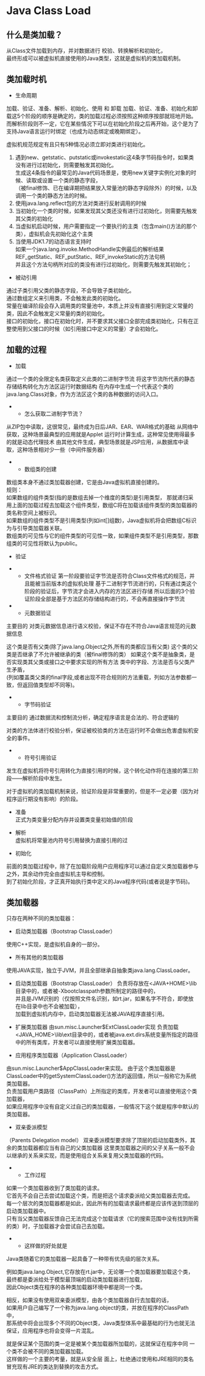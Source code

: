 # Java Class Load

## 什么是类加载？

从Class文件加载到内存，并对数据进行 校验、转换解析和初始化，  
最终形成可以被虚拟机直接使用的Java类型，这就是虚拟机的类加载机制。  

## 类加载时机

* 生命周期  

加载、验证、准备、解析、初始化、使用 和 卸载
加载、验证、准备、初始化和卸载这5个阶段的顺序是确定的，类的加载过程必须按照这种顺序按部就班地开始。  
而解析阶段则不一定，它在某些情况下可以在初始化阶段之后再开始，这个是为了支持Java语言运行时绑定（也成为动态绑定或晚期绑定）。  

虚拟机规范规定有且只有5种情况必须立即对类进行初始化。  
1. 遇到new、getstatic、putstatic或invokestatic这4条字节码指令时，如果类没有进行过初始化，则需要触发其初始化。  
生成这4条指令的最常见的Java代码场景是，使用new关键字实例化对象的时候、读取或设置一个类的静态字段，  
（被final修饰、已在编译期把结果放入常量池的静态字段除外）的时候，以及调用一个类的静态方法的时候。  
2. 使用java.lang.reflect包的方法对类进行反射调用的时候  
3. 当初始化一个类的时候，如果发现其父类还没有进行过初始化，则需要先触发其父类的初始化  
4. 当虚拟机启动时候，用户需要指定一个要执行的主类（包含main()方法的那个类），虚拟机会先初始化这个主类  
5. 当使用JDK1.7的动态语言支持时  
如果一个java.lang.invoke.MethodHandle实例最后的解析结果REF_getStatic、REF_putStatic、REF_invokeStatic的方法句柄  
并且这个方法句柄所对应的类没有进行过初始化，则需要先触发其初始化；  

* 被动引用  

通过子类引用父类的静态字段，不会导致子类初始化。  
通过数组定义来引用类，不会触发此类的初始化。  
常量在编译阶段会存入调用类的常量池中，本质上并没有直接引用到定义常量的类，因此不会触发定义常量的类的初始化。  
接口的初始化，接口在初始化时，并不要求其父接口全部完成类初始化，只有在正整使用到父接口的时候（如引用接口中定义的常量）才会初始化。  

## 加载的过程

* 加载  

通过一个类的全限定名类获取定义此类的二进制字节流
将这字节流所代表的静态存储结构转化为方法区运行时数据结构
在内存中生成一个代表这个类的java.lang.Class对象，作为方法区这个类的各种数据的访问入口。  

* * 怎么获取二进制字节流？  

从ZIP包中读取，这很常见，最终成为日后JAR、EAR、WAR格式的基础
从网络中获取，这种场景最典型的应用就是Applet
运行时计算生成，这种常见使用得最多的就是动态代理技术
由其他文件生成，典型场景就是JSP应用，从数据库中读取，这种场景相对少一些（中间件服务器）  

* * 数组类的创建  

数组类本身不通过类加载器创建，它是由Java虚拟机直接创建的。  
规则：  
如果数组的组件类型(指的是数组去掉一个维度的类型)是引用类型，
那就递归采用上面的加载过程去加载这个组件类型，数组C将在加载该组件类型的类加载器的类名称空间上被标识。  
如果数组的组件类型不是引用类型(列如int[]组数)，Java虚拟机将会把数组C标识为与引导类加载器关联。  
数组类的可见性与它的组件类型的可见性一致，如果组件类型不是引用类型，那数组类的可见性将默认为public。  

* 验证  

* * 文件格式验证
第一阶段要验证字节流是否符合Class文件格式的规范，并且能被当前版本的虚拟机处理
基于二进制字节流进行的，只有通过类这个阶段的验证后，字节流才会进入内存的方法区进行存储
所以后面的3个验证阶段全部是基于方法区的存储结构进行的，不会再直接操作字节流

* * 元数据验证

主要目的
对类元数据信息进行语义校验，保证不存在不符合Java语言规范的元数据信息  

这个类是否有父类(除了java.lang.Object之外,所有的类都应当有父类)
这个类的父类是否继承了不允许被继承的类（被final修饰的类）
如果这个类不是抽象类，是否实现类其父类或接口之中要求实现的所有方法
类中的字段、方法是否与父类产生矛盾，  
(列如覆盖类父类的final字段,或者出现不符合规则的方法重载，列如方法参数都一致，但返回值类型却不同等)。  

* * 字节码验证

主要目的
通过数据流和控制流分析，确定程序语言是合法的、符合逻辑的  

对类的方法体进行校验分析，保证被校验类的方法在运行时不会做出危害虚拟机安全的事件。  

* * 符号引用验证

发生在虚拟机将符号引用转化为直接引用的时候，这个转化动作将在连接的第三阶段——解析阶段中发生。  

对于虚拟机的类加载机制来说，验证阶段是非常重要的，但是不一定必要（因为对程序运行期没有影响）的阶段。  

* 准备  
正式为类变量分配内存并设置类变量初始值的阶段  

* 解析  
虚拟机将常量池内符号引用替换为直接引用的过  

* 初始化  

前面的类加载过程中，除了在加载阶段用户应用程序可以通过自定义类加载器参与之外，其余动作完全由虚拟机主导和控制。  
到了初始化阶段，才正真开始执行类中定义的Java程序代码(或者说是字节码)。  

## 类加载器

只存在两种不同的类加载器：  
* 启动类加载器（Bootstrap ClassLoader）  

使用C++实现，是虚拟机自身的一部分。  

* 所有其他的类加载器  

使用JAVA实现，独立于JVM，并且全部继承自抽象类java.lang.ClassLoader。  

* 启动类加载器（Bootstrap ClassLoader）
负责将存放在<JAVA+HOME>\lib目录中的，或者被-Xbootclasspath参数所制定的路径中的，    
并且是JVM识别的（仅按照文件名识别，如rt.jar，如果名字不符合，即使放在lib目录中也不会被加载），  
加载到虚拟机内存中，启动类加载器无法被JAVA程序直接引用。   

* 扩展类加载器
由sun.misc.Launcher$ExtClassLoader实现
负责加载<JAVA_HOME>\lib\ext目录中的，或者被java.ext.dirs系统变量所指定的路径中的所有类库，开发者可以直接使用扩展类加载器。  

* 应用程序类加载器（Application ClassLoader）

由sun.misc.Launcher$AppClassLoader来实现。
由于这个类加载器是ClassLoader中的getSystemClassLoader()方法的返回值，所以一般称它为系统类加载器。  
负责加载用户类路径（ClassPath）上所指定的类库，开发者可以直接使用这个类加载器，  
如果应用程序中没有自定义过自己的类加载器，一般情况下这个就是程序中默认的类加载器。  

* 双亲委派模型  

（Parents Delegation model）
双亲委派模型要求除了顶层的启动加载类外，其余的类加载器都应当有自己的父类加载器
这里类加载器之间的父子关系一般不会以继承的关系来实现，而是使用组合关系来复用父类加载器的代码。  

* * 工作过程  

如果一个类加载器收到了类加载的请求。  
它首先不会自己去尝试加载这个类，而是把这个请求委派给父类加载器去完成。  
每一个层次的类加载器都是如此，因此所有的加载请求最终都是应该传送到顶层的启动类加载器中。  
只有当父类加载器反馈自己无法完成这个加载请求（它的搜索范围中没有找到所需的类）时，子加载器才会尝试自己去加载。  

* * 这样做的好处就是  

Java类随着它的类加载器一起具备了一种带有优先级的层次关系。  

例如类java.lang.Object,它存放在rt.jar中，无论哪一个类加载器要加载这个类，最终都是委派给处于模型最顶端的启动类加载器进行加载，  
因此Object类在程序的各种类加载器环境中都是同一个类。  

相反，如果没有使用双亲委派模型，由各个类加载器自行去加载的话，  
如果用户自己编写了一个称为java.lang.object的类，并放在程序的ClassPath中，  
那系统中将会出现多个不同的Object类，Java类型体系中最基础的行为也就无法保证，应用程序也将会变得一片混乱。

就是保证某个范围的类一定是被某个类加载器所加载的，这就保证在程序中同 一个类不会被不同的类加载器加载。  
这样做的一个主要的考量，就是从安全层 面上，杜绝通过使用和JRE相同的类名冒充现有JRE的类达到替换的攻击方式。  

